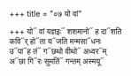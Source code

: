 +++
title = "०७ यो वां"

+++
यो᳓ वां यज्ञइः᳓ शशमानो᳓ ह दा᳓शति  
कवि᳓र् हो᳓ता य᳓जति मन्मसा᳓धनः  
उ᳓पा᳓ह तं᳓ ग᳓छथो वीथो᳓ अध्वर᳓म्  
अ᳓छा गि᳓रः सुमतिं᳓ गन्तम् अस्मयू᳓